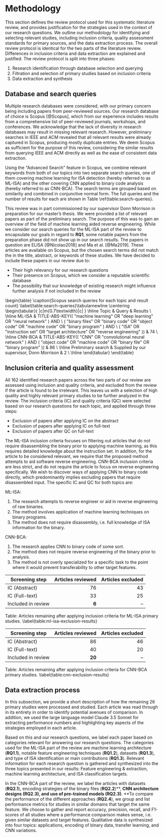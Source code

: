 # Methodology

This section defines the review protocol used for this systematic literature review, and provides justification for the strategies used in the context of our research questions. We outline our methodology for identifying and selecting relevant studies, including inclusion criteria, quality assessment standards for primary sources, and the data extraction process. The overall review protocol is identical for the two parts of the literature review. Differences in inclusion criteria and data extraction are explained and justified. The review protocol is split into three phases:

1. Research identification through database selection and querying
2. Filtration and selection of primary studies based on inclusion criteria
3. Data extraction and synthesis

## Database and search queries

Multiple research databases were considered, with our primary concern being including papers from peer-reviewed sources. Our research database of choice is Scopus [@Scopus], which from our experience includes results from a comprehensive list of peer-reviewed journals, workshops, and conferences. We acknowledge that the lack of diversity in research databases may result in missing relevant research. However, preliminary searches in IEEE and ACM revealed that all relevant results were already captured in Scopus, producing mostly duplicate entries. We deem Scopus as sufficient for the purpose of this review, considering the similar results from querying IEEE and ACM directly as well as the ease of consistent data extraction.

Using the "Advanced Search" feature in Scopus, we combine relevant keywords from both of our topics into two separate search queries, one of them covering machine learning for ISA detection (hereby referred to as ML-ISA) and the other covering CNN applied to binary code analysis (hereby referred to as CNN-BCA). The search terms are grouped based on similarity and combined in conjunctive normal form. The full queries and the number of results for each are shown in Table \ref{table:search-queries}.

This review was in part commissioned by our supervisor Donn Morrison in preparation for our master’s thesis. We were provided a list of relevant papers as part of the preliminary search. The purpose of this was to gain an overview of the field of machine learning aided reverse engineering. While we consider our search queries for the ML-ISA part of the review to encapsulate our goals in regard to **RQ1**, some notable papers from the preparation phase did not show up in our search results. The papers in question are ELISA [@Nicolao2018] and Ma et al. [@Ma2019]. These articles are available on Scopus, but the chosen search terms did not match the in the title, abstract, or keywords of these studies. We have decided to include these papers in our review due to:

- Their high relevancy for our research questions
- Their presence on Scopus, which we consider a reputable scientific database
- The possibility that our knowledge of existing research might influence further analysis if not included in the review

<!-- ER nå 76 results, så mer har blitt publisert. kanskje spesifisere dato søket fant sted -->

\begin{table}
\caption{Scopus search queries for each topic and result count}
\label{table:search-queries}\tabularnewline
\centering
\begin{tabular}{ |c|m{0.7\textwidth}|c| }
\hline
Topic & Query & Results \\
\hline
ML-ISA
& TITLE-ABS-KEY(( "machine learning" OR "deep learning" OR "neural network" ) AND \ ( "binary files" OR "binary code" OR "object code" OR "machine code" OR "binary program" ) AND \ ( "ISA" OR "instruction set" OR "target architecture" OR "reverse engineering" ))
& 74 \\
\hline
CNN-BCA
& TITLE-ABS-KEY(( "CNN" OR "convolutional neural network" ) AND ( "object code" OR "machine code" OR "binary file" OR "binary program" ))
& 86 \\
\hline
Preliminary search
& Supplied by our supervisor, Donn Morrison
& 2 \\
\hline
\end{tabular}
\end{table}

## Inclusion criteria and quality assessment

All 162 identified research papers across the two parts of our review are assessed using inclusion and quality criteria, and excluded from the review if the article is found to be irrelevant. This leaves us with a selection of high quality and highly relevant primary studies to be further analyzed in the review. The inclusion criteria (IC) and quality criteria (QC) were selected based on our research questions for each topic, and applied through three steps:

- Exclusion of papers after applying IC on the abstract
- Exclusion of papers after applying IC on full-text
- Exclusion of papers after QC on full-text

The ML-ISA inclusion criteria focuses on filtering out articles that do not require disassembling the binary prior to applying machine learning, as this requires detailed knowledge about the instruction set. In addition, for the article to be considered relevant, we require that the proposed method attempts to aid software reverse engineering. CNN-BCA inclusion criteria are less strict, and do not require the article to focus on reverse engineering specifically. We wish to discover ways of applying CNN to binary code directly, which predominantly implies excluding papers that require disassembled input. The specific IC and QC for both topics are:

<!-- TODO: **(Some mention of quality assesment would be nice ? )** -->

ML-ISA:

1. The research attempts to reverse engineer or aid in reverse engineering of raw binaries.
2. The method involves application of machine learning techniques on binary programs.
3. The method does not require disassembly, i.e. full knowledge of ISA information for the binary.

CNN-BCA:

1. The research applies CNN to binary code of some sort.
2. The method does not require reverse engineering of the binary prior to analysis.
3. The method is not overly specialized for a specific task to the point where it would prevent transferability to other target features.

| Screening step     | Articles reviewed | Articles excluded |
| ------------------ | ----------------: | ----------------: |
| IC (Abstract)      |                76 |                43 |
| IC (Full-text)     |                33 |                25 |
| Included in review |             **6** |                 – |

Table: Articles remaining after applying inclusion criteria for ML-ISA primary studies. \label{table:ml-isa-exclusion-results}

| Screening step     | Articles reviewed | Articles excluded |
| ------------------ | ----------------: | ----------------: |
| IC (Abstract)      |                86 |                46 |
| IC (Full-text)     |                40 |                20 |
| Included in review |            **20** |                 – |

Table: Articles remaining after applying inclusion criteria for CNN-BCA primary studies. \label{table:cnn-exclusion-results}

## Data extraction process

In this subsection, we provide a short description of how the remaining 26 primary studies were processed and studied. Each article was read through in its entirety in order to identify potential avenues of comparison. In addition, we used the large language model Claude 3.5 Sonnet for extracting performance numbers and highlighting key aspects of the strategies employed in each article.

Based on this and our research questions, we label each paper based on categories relevant for answering our research questions. The categories used for the ML-ISA part of the review are machine learning architecture (**RQ1.1**), notable feature engineering techniques (**RQ1.2**), datasets (**RQ1.3**), and type of ISA identification or main contributions (**RQ1.3**). Relevant information for each research question is gathered and synthesized into the three topics presented in our results: Feature engineering & extraction, machine learning architecture, and ISA classification targets.

In the CNN-BCA part of the review, we label the articles with datasets (**RQ2.1**), encoding strategies of the binary files (**RQ2.2**)**, **CNN architecture designs (**RQ2.3**), and use of pre-trained models (**RQ2.3**)**. **To compare the performance of the different approaches (**RQ2.4**), we group and list performance metrics for studies in similar domains that target the same feature. We choose to gather and report accuracy, precision, recall, and F1-scores of all studies where a performance comparison makes sense, i.e. given similar datasets and target features. Qualitative data is synthesized into four topics: applications, encoding of binary data, transfer learning, and CNN variations.
